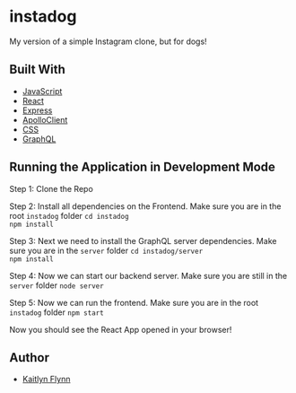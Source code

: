 # instadog
My version of a simple Instagram clone, but for dogs!

## Built With
* [JavaScript](https://www.w3schools.com/js/)
* [React](https://reactjs.org/docs/getting-started.html)
* [Express](https://expressjs.com/)
* [ApolloClient](https://www.apollographql.com/client)
* [CSS](https://www.w3schools.com/css/)
* [GraphQL](https://graphql.org/) 

## Running the Application in Development Mode
Step 1: Clone the Repo

Step 2: Install all dependencies on the Frontend. Make sure you are in the root `instadog` folder
`cd instadog`   
`npm install` 

Step 3: Next we need to install the GraphQL server dependencies. Make sure you are in the `server` folder
`cd instadog/server`  
`npm install`

Step 4: Now we can start our backend server. Make sure you are still in the `server` folder
`node server`

Step 5: Now we can run the frontend. Make sure you are in the root `instadog` folder
`npm start`

Now  you should see the React App opened in your browser!

## Author
* [Kaitlyn Flynn](https://kaitlynflynn.com/)
